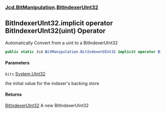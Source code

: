 ### [Jcd.BitManipulation](Jcd.BitManipulation.md 'Jcd.BitManipulation').[BitIndexerUInt32](Jcd.BitManipulation.BitIndexerUInt32.md 'Jcd.BitManipulation.BitIndexerUInt32')

## BitIndexerUInt32.implicit operator BitIndexerUInt32(uint) Operator

Automatically Convert from a uint to a BitIndexerUInt32

```csharp
public static Jcd.BitManipulation.BitIndexerUInt32 implicit operator BitIndexerUInt32(uint bits);
```

#### Parameters

<a name='Jcd.BitManipulation.BitIndexerUInt32.op_ImplicitJcd.BitManipulation.BitIndexerUInt32(uint).bits'></a>

`bits` [System.UInt32](https://docs.microsoft.com/en-us/dotnet/api/System.UInt32 'System.UInt32')

the initial value for the indexer's backing store

#### Returns

[BitIndexerUInt32](Jcd.BitManipulation.BitIndexerUInt32.md 'Jcd.BitManipulation.BitIndexerUInt32')
A new BitIndexerUInt32